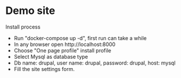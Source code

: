 # Demo site

Install process
- Run "docker-compose up -d", first run can take a while
- In any browser open http://localhost:8000
- Choose "One page profile" install profile
- Select Mysql as database type
- Db name: drupal, user name: drupal, password: drupal, host: mysql
- Fill the site settings form. 
